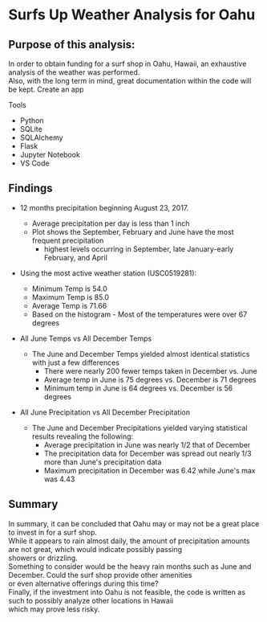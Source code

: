 # Surfs Up Weather Analysis for Oahu  

## Purpose of this analysis:  

In order to obtain funding for a surf shop in Oahu, Hawaii, an exhaustive analysis of the weather was performed.  
Also, with the long term in mind, great documentation within the code will be kept. Create an app   

Tools
- Python  
- SQLite  
- SQLAlchemy  
- Flask  
- Jupyter Notebook  
- VS Code  

## Findings  
- 12 months precipitation beginning August 23, 2017.  
	- Average precipitation per day is less than 1 inch  
	- Plot shows the September, February and June have the most frequent precipitation  
		- highest levels occurring in September, late January-early February, and April

- Using the most active weather station (USC0519281):  
	- Minimum Temp is 54.0  
	- Maximum Temp is 85.0  
	- Average Temp is 71.66  
	- Based on the histogram - Most of the temperatures were over 67 degrees

- All June Temps vs All December Temps  
	- The June and December Temps yielded almost identical statistics with just a few differences  
		- There were nearly 200 fewer temps taken in December vs. June  
		- Average temp in June is 75 degrees vs. December is 71 degrees  
		- Minimum temp in June is 64 degrees vs. December is 56 degrees  

- All June Precipitation vs All December Precipitation  
	-  The June and December Precipitations yielded varying statistical results revealing the following:  
		- Average precipitation in June was nearly 1/2 that of December  
		- The precipitation data for December was spread out nearly 1/3 more than June's precipitation data  
		- Maximum precipitation in December was 6.42 while June's max was 4.43  

## Summary  
In summary, it can be concluded that Oahu may or may not be a great place to invest in for a surf shop.  
While it appears to rain almost daily, the amount of precipitation amounts are not great, which would indicate possibly passing  
showers or drizzling.  
Something to consider would be the heavy rain months such as June and December. Could the surf shop provide other amenities  
or even alternative offerings during this time?  
Finally, if the investment into Oahu is not feasible, the code is written as such to possibly analyze other locations in Hawaii  
which may prove less risky.  

	
	


